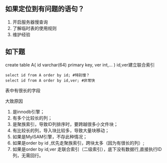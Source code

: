 ## 如果定位到有问题的语句？
1. 开启服务器慢查询
2. 了解临时表的使用规则
3. 维护经验

## 如下题
create table A{
id varchar(64) primary key,
ver int,...
)
id,ver建立联合索引
```mysql
select id from A order by id; #特别慢？
select id from A order by id,ver; #非常快
```
表中有很长的字段
<p>大致原因</p>

1. 是innodb引擎；
2. 有多个比较长的列；
3. 是聚族索引，导致ID列排序时，要跨越很多小文件块；
4. 有比较长的列，导入块比较多，导致大量块移动；
5. 如果是MyISAM引擎，不存此种情况；
6. 如果是order by id ,优先走聚族索引，跨块太多（因为有很长的列）;
7. 如果是order by id,ver 走联合索引（二级索引），底下没有数据行,直接执行ID列，无需回行。

